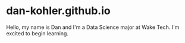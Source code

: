 # dan-kohler.github.io
Hello, my name is Dan and I'm a Data Science major at Wake Tech. I'm excited to begin learning. 